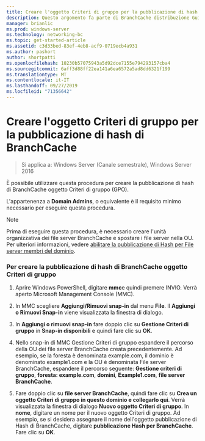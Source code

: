 ```yaml
---
title: Creare l'oggetto Criteri di gruppo per la pubblicazione di hash di BranchCache
description: Questo argomento fa parte di BranchCache distribuzione Guide per Windows Server 2016, che illustra come distribuire BranchCache in modalità cache distribuita e ospitato per ottimizzare l'utilizzo della larghezza di banda WAN nelle succursali
manager: brianlic
ms.prod: windows-server
ms.technology: networking-bc
ms.topic: get-started-article
ms.assetid: c3d33bed-83ef-4eb8-acf9-0719ecb4a931
ms.author: pashort
author: shortpatti
ms.openlocfilehash: 10230b57075943a5d92dce7155e794293157cba4
ms.sourcegitcommit: 6aff3d88ff22ea141a6ea6572a5ad8dd6321f199
ms.translationtype: MT
ms.contentlocale: it-IT
ms.lasthandoff: 09/27/2019
ms.locfileid: "71356642"
---
```

# <a name="create-the-branchcache-hash-publication-group-policy-object"></a>Creare l'oggetto Criteri di gruppo per la pubblicazione di hash di BranchCache

>Si applica a: Windows Server (Canale semestrale), Windows Server 2016

È possibile utilizzare questa procedura per creare la pubblicazione di hash di BranchCache oggetto Criteri di gruppo (GPO).  
  
L'appartenenza a **Domain Admins**, o equivalente è il requisito minimo necessario per eseguire questa procedura.  
  
> [!NOTE]  
> Prima di eseguire questa procedura, è necessario creare l'unità organizzativa dei file server BranchCache e spostare i file server nella OU. Per ulteriori informazioni, vedere [abilitare la pubblicazione di Hash per File server membri del dominio](../../branchcache/deploy/Enable-Hash-Publication-for-Domain-Member-File-Servers.md).  
  
### <a name="to-create-the-branchcache-hash-publication-group-policy-object"></a>Per creare la pubblicazione di hash di BranchCache oggetto Criteri di gruppo  
  
1.  Aprire Windows PowerShell, digitare **mmc**e quindi premere INVIO. Verrà aperto Microsoft Management Console (MMC).  
  
2.  In MMC scegliere **Aggiungi/Rimuovi snap-in** dal menu **File**. Il **Aggiungi o Rimuovi Snap-in** viene visualizzata la finestra di dialogo.  
  
3.  In **Aggiungi o rimuovi snap-in** fare doppio clic su **Gestione Criteri di gruppo** in **Snap-in disponibili** e quindi fare clic su **OK**.  
  
4.  Nello snap-in di MMC Gestione Criteri di gruppo espandere il percorso della OU dei file server BranchCache creata precedentemente. Ad esempio, se la foresta è denominata example.com, il dominio è denominato example1.com e la OU è denominata File server BranchCache, espandere il percorso seguente: **Gestione criteri di gruppo**, **foresta: example.com**, **domini**, **Example1.com**, **file server BranchCache**.  
  
5.  Fare doppio clic su **file server BranchCache**, quindi fare clic su **Crea un oggetto Criteri di gruppo in questo dominio e collegarlo qui**. Verrà visualizzata la finestra di dialogo **Nuovo oggetto Criteri di gruppo**. In **nome**, digitare un nome per il nuovo oggetto Criteri di gruppo. Ad esempio, se si desidera assegnare il nome dell'oggetto pubblicazione di Hash di BranchCache, digitare **pubblicazione Hash per BranchCache**. Fare clic su **OK**.  
  


